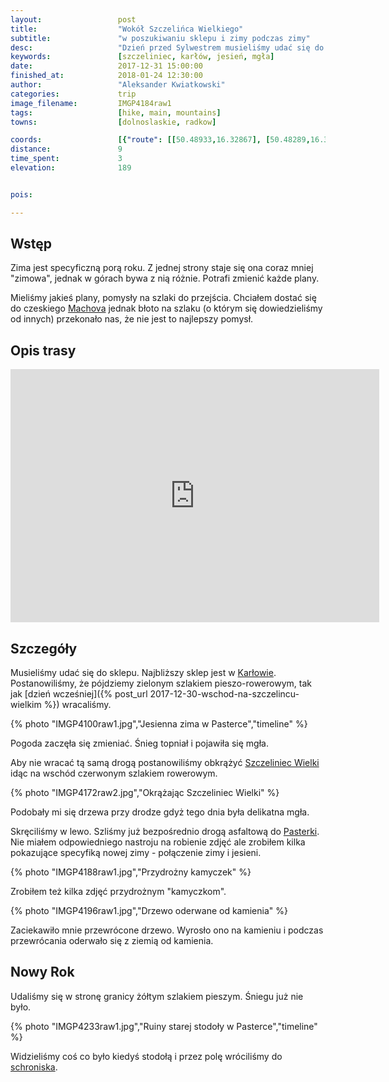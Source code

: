 ```yaml
---
layout:                 post
title:                  "Wokół Szczelińca Wielkiego"
subtitle:               "w poszukiwaniu sklepu i zimy podczas zimy"
desc:                   "Dzień przed Sylwestrem musieliśmy udać się do sklepu. Najbliższy był w Karłowie. Postanowiliśmy wrócić tak, aby okrążyć Szczeliniec Wielki."
keywords:               [szczeliniec, karłów, jesień, mgła]
date:                   2017-12-31 15:00:00
finished_at:            2018-01-24 12:30:00
author:                 "Aleksander Kwiatkowski"
categories:             trip
image_filename:         IMGP4184raw1
tags:                   [hike, main, mountains]
towns:                  [dolnoslaskie, radkow]

coords:                 [{"route": [[50.48933,16.32867], [50.48289,16.32609], [50.47535,16.33802], [50.47655,16.35631], [50.48546,16.35107], [50.48846,16.34017], [50.48529,16.33056], [50.48939,16.32832]], "type": "hike"}]
distance:               9
time_spent:             3
elevation:              189


pois:

---
```


[wiki-machov]: https://pl.wikipedia.org/wiki/Machov
[wiki-karlow]: https://pl.wikipedia.org/wiki/Kar%C5%82%C3%B3w
[wiki-szczeliniec-wielki]: https://pl.wikipedia.org/wiki/Szczeliniec_Wielki
[wiki-pasterka-schronisko]: https://pl.wikipedia.org/wiki/Schronisko_PTTK_%E2%80%9EPasterka%E2%80%9D
[wiki-pasterka]: https://pl.wikipedia.org/wiki/Pasterka_(wojew%C3%B3dztwo_dolno%C5%9Bl%C4%85skie)

Wstęp
-----

Zima jest specyficzną porą roku. Z jednej strony staje się ona coraz mniej
"zimowa", jednak w górach bywa z nią różnie. Potrafi zmienić każde plany.

Mieliśmy jakieś plany, pomysły na szlaki do przejścia. Chciałem dostać się do
czeskiego [Machova][wiki-machov] jednak błoto na szlaku (o którym się dowiedzieliśmy
od innych) przekonało nas,
że nie jest to najlepszy pomysł.

Opis trasy
---------

<iframe height='405' width='590' frameborder='0' allowtransparency='true' scrolling='no' src='https://www.strava.com/activities/1338144158/embed/a67b0b28c7389345aae09a21e82fd17df2fb4c68'></iframe>

Szczegóły
---------

Musieliśmy udać się do sklepu. Najbliższy sklep jest w [Karłowie][wiki-karlow].
Postanowiliśmy, że pójdziemy zielonym szlakiem pieszo-rowerowym,
tak jak [dzień wcześniej]({% post_url 2017-12-30-wschod-na-szczelincu-wielkim %})
wracaliśmy.

{% photo "IMGP4100raw1.jpg","Jesienna zima w Pasterce","timeline" %}

Pogoda zaczęła się zmieniać. Śnieg topniał i pojawiła się mgła.

Aby nie wracać tą samą drogą postanowiliśmy obkrążyć [Szczeliniec Wielki][wiki-szczeliniec-wielki]
idąc na wschód czerwonym szlakiem rowerowym.

{% photo "IMGP4172raw2.jpg","Okrążając Szczeliniec Wielki" %}

Podobały mi się drzewa przy drodze gdyż tego dnia była delikatna mgła.

Skręciliśmy w lewo. Szliśmy już bezpośrednio drogą asfaltową do
[Pasterki][wiki-pasterka]. Nie miałem odpowiedniego nastroju na robienie zdjęć
ale zrobiłem kilka pokazujące specyfiką nowej zimy - połączenie zimy i jesieni.

{% photo "IMGP4188raw1.jpg","Przydrożny kamyczek" %}

Zrobiłem też kilka zdjęć przydrożnym "kamyczkom".

{% photo "IMGP4196raw1.jpg","Drzewo oderwane od kamienia" %}

Zaciekawiło mnie przewrócone drzewo. Wyrosło ono na kamieniu i podczas przewrócania
oderwało się z ziemią od kamienia.

Nowy Rok
--------

Udaliśmy się w stronę granicy żółtym szlakiem pieszym. Śniegu już nie było.

{% photo "IMGP4233raw1.jpg","Ruiny starej stodoły w Pasterce","timeline" %}

Widzieliśmy coś co było kiedyś stodołą i przez polę wróciliśmy do
[schroniska][wiki-pasterka-schronisko].

